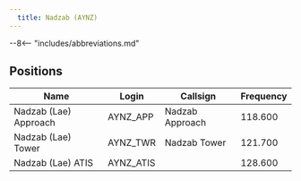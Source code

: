```yaml
---
  title: Nadzab (AYNZ)
---
```


--8<-- "includes/abbreviations.md"

## Positions

| Name                    | Login     | Callsign         | Frequency |
| ----------------------- | --------- | ---------------- | --------- |
| Nadzab (Lae) Approach	| AYNZ_APP| 	Nadzab Approach| 	118.600| 
| Nadzab (Lae) Tower	| AYNZ_TWR| 	Nadzab Tower	| 121.700| 
| Nadzab (Lae) ATIS| 	AYNZ_ATIS	| |  	128.600| 